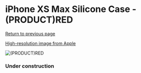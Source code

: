 # iPhone XS Max Silicone Case - (PRODUCT)RED

[Return to previous page](/iphone_x)

[High-resolution image from Apple](https://store.storeimages.cdn-apple.com/8756/as-images.apple.com/is/MRWH2?wid=4500&hei=4500&fmt=png)

<div style="width: 384px"><img src="/everysource/MRWH2.png" alt="(PRODUCT)RED"></div>

### Under construction
